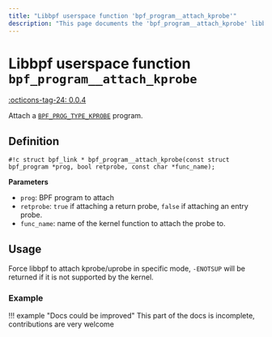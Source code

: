 ```yaml
---
title: "Libbpf userspace function 'bpf_program__attach_kprobe'"
description: "This page documents the 'bpf_program__attach_kprobe' libbpf userspace function, including its definition, usage, and examples."
---
```

# Libbpf userspace function `bpf_program__attach_kprobe`

<!-- [LIBBPF_TAG] -->
[:octicons-tag-24: 0.0.4](https://github.com/libbpf/libbpf/releases/tag/v0.0.4)
<!-- [/LIBBPF_TAG] -->

Attach a [`BPF_PROG_TYPE_KPROBE`](../../../linux/program-type/BPF_PROG_TYPE_KPROBE.md) program.

## Definition

`#!c struct bpf_link * bpf_program__attach_kprobe(const struct bpf_program *prog, bool retprobe, const char *func_name);`

**Parameters**

- `prog`: BPF program to attach
- `retprobe`: `true` if attaching a return probe, `false` if attaching an entry probe.
- `func_name`: name of the kernel function to attach the probe to.

## Usage

Force libbpf to attach kprobe/uprobe in specific mode, `-ENOTSUP` will be returned if it is not supported by the kernel.

### Example

!!! example "Docs could be improved"
    This part of the docs is incomplete, contributions are very welcome
